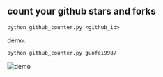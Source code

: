 ## count your github stars and forks
`python github_counter.py <github_id>`

demo:
```py
python github_counter.py guofei9987
```

![demo](https://github.com/guofei9987/github_star_counter/blob/master/demo.png?raw=true)
